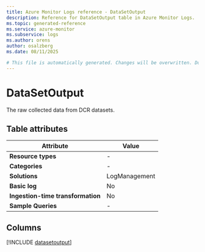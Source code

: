 ```yaml
---
title: Azure Monitor Logs reference - DataSetOutput
description: Reference for DataSetOutput table in Azure Monitor Logs.
ms.topic: generated-reference
ms.service: azure-monitor
ms.subservice: logs
ms.author: orens
author: osalzberg
ms.date: 08/11/2025

# This file is automatically generated. Changes will be overwritten. Do not change this file directly.
---
```


# DataSetOutput

The raw collected data from DCR datasets.


## Table attributes

|Attribute|Value|
|---|---|
|**Resource types**|-|
|**Categories**|-|
|**Solutions**| LogManagement|
|**Basic log**|No|
|**Ingestion-time transformation**|No|
|**Sample Queries**|-|



## Columns
  
[!INCLUDE [datasetoutput](~/reusable-content/ce-skilling/azure/includes/azure-monitor/reference/tables/datasetoutput-include.md)]

